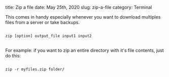 title: Zip a file
date: May 25th, 2020
slug: zip-a-file
category: Terminal

This comes in handy especially whenever you want to download multiples files from a server or take backups.

<pre>
<code class="bash">
zip [option] output_file input1 input2
</code>
</pre>

For example: if you want to zip an entire directory with it's file contents, just do this:
<pre>
<code class="bash">
zip -r myfiles.zip folder/
</code>
</pre>